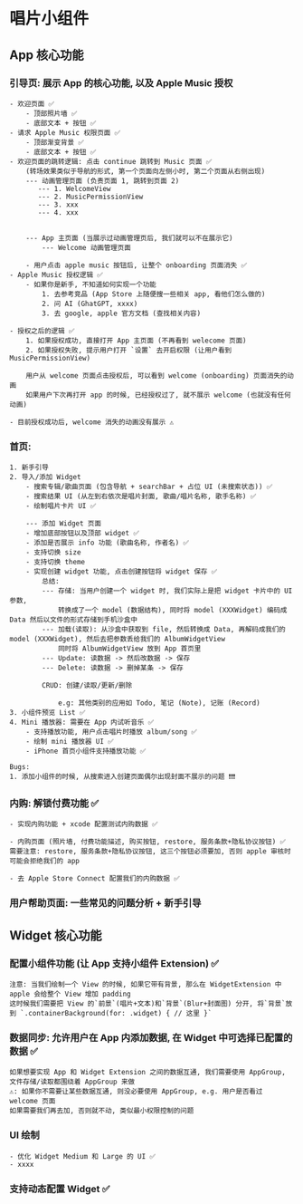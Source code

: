 #  唱片小组件

## App 核心功能

### 引导页: 展示 App 的核心功能, 以及 Apple Music 授权
    - 欢迎页面 ✅
        - 顶部照片墙 ✅
        - 底部文本 + 按钮 ✅
    - 请求 Apple Music 权限页面 ✅
        - 顶部渐变背景 ✅
        - 底部文本 + 按钮 ✅
    - 欢迎页面的跳转逻辑: 点击 continue 跳转到 Music 页面 ✅
        (转场效果类似于导航的形式, 第一个页面向左侧小时, 第二个页面从右侧出现)
        --- 动画管理页面 (负责页面 1, 跳转到页面 2)
           --- 1. WelcomeView
           --- 2. MusicPermissionView
           --- 3. xxx
           --- 4. xxx
           
           
        --- App 主页面 (当展示过动画管理页后, 我们就可以不在展示它)
            --- Welcome 动画管理页面
        
        - 用户点击 apple music 按钮后, 让整个 onboarding 页面消失 ✅
    - Apple Music 授权逻辑 ✅
        - 如果你是新手, 不知道如何实现一个功能
            1. 去参考竞品 (App Store 上随便搜一些相关 app, 看他们怎么做的)
            2. 问 AI (GhatGPT, xxxx)
            3. 去 google, apple 官方文档 (查找相关内容)
            
    - 授权之后的逻辑 ✅
        1. 如果授权成功, 直接打开 App 主页面 (不再看到 welecome 页面)
        2. 如果授权失败, 提示用户打开 `设置` 去开启权限 (让用户看到 MusicPermissionView)
        
        用户从 welcome 页面点击授权后, 可以看到 welcome (onboarding) 页面消失的动画
        如果用户下次再打开 app 的时候, 已经授权过了, 就不展示 welcome (也就没有任何动画)
        
    - 目前授权成功后, welcome 消失的动画没有展示 ⚠️
    
### 首页: 
    1. 新手引导 
    2. 导入/添加 Widget
        - 搜索专辑/歌曲页面 (包含导航 + searchBar + 占位 UI (未搜索状态)) ✅
        - 搜索结果 UI (从左到右依次是唱片封面, 歌曲/唱片名称, 歌手名称) ✅
        - 绘制唱片卡片 UI ✅
        
        --- 添加 Widget 页面 
        - 增加底部按钮以及顶部 widget ✅
        - 添加是否展示 info 功能 (歌曲名称, 作者名) ✅
        - 支持切换 size
        - 支持切换 theme 
        - 实现创建 widget 功能, 点击创建按钮将 widget 保存 ✅
            总结: 
            --- 存储: 当用户创建一个 widget 时, 我们实际上是把 widget 卡片中的 UI 参数, 
                转换成了一个 model (数据结构), 同时将 model (XXXWidget) 编码成 Data 然后以文件的形式存储到手机沙盒中
            --- 加载(读取): 从沙盒中获取到 file, 然后转换成 Data, 再解码成我们的 model (XXXWidget), 然后去把参数丢给我们的 AlbumWidgetView
                同时将 AlbumWidgetView 放到 App 首页里
            --- Update: 读数据 -> 然后改数据 -> 保存
            --- Delete: 读数据 -> 删掉某条 -> 保存
            
            CRUD: 创建/读取/更新/删除
                
                e.g: 其他类别的应用如 Todo, 笔记 (Note), 记账 (Record)
    3. 小组件预览 List ✅
    4. Mini 播放器: 需要在 App 内试听音乐 ✅
        - 支持播放功能, 用户点击唱片时播放 album/song ✅
        - 绘制 mini 播放器 UI ✅
        - iPhone 首页小组件支持播放功能 ✅
    
    Bugs:
    1. 添加小组件的时候, 从搜索进入创建页面偶尔出现封面不展示的问题 ❗️❗️❗️
    
### 内购: 解锁付费功能 ✅

    - 实现内购功能 + xcode 配置测试内购数据 ✅

    - 内购页面 (照片墙, 付费功能描述, 购买按钮, restore, 服务条款+隐私协议按钮) ✅
    需要注意: restore, 服务条款+隐私协议按钮, 这三个按钮必须要加, 否则 apple 审核时可能会拒绝我们的 app
    
    - 去 Apple Store Connect 配置我们的内购数据 ✅

### 用户帮助页面: 一些常见的问题分析 + 新手引导


## Widget 核心功能

### 配置小组件功能 (让 App 支持小组件 Extension) ✅
    
    注意: 当我们绘制一个 View 的时候, 如果它带有背景, 那么在 WidgetExtension 中 apple 会给整个 View 增加 padding
    这时候我们需要把 View 的`前景`(唱片+文本)和`背景`(Blur+封面图) 分开, 将`背景`放到 `.containerBackground(for: .widget) { // 这里 }`

### 数据同步: 允许用户在 App 内添加数据, 在 Widget 中可选择已配置的数据 ✅

    如果想要实现 App 和 Widget Extension 之间的数据互通, 我们需要使用 AppGroup, 文件存储/读取都围绕着 AppGroup 来做
    ⚠️: 如果你不需要让某些数据互通, 则没必要使用 AppGroup, e.g. 用户是否看过 welcome 页面
    如果需要我们再去加, 否则就不动, 类似最小权限控制的问题

### UI 绘制
    
    - 优化 Widget Medium 和 Large 的 UI ✅
    - xxxx
    

### 支持动态配置 Widget ✅

